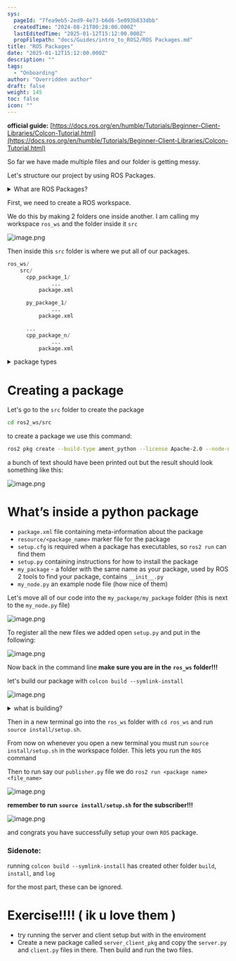 ```yaml
---
sys:
  pageId: "7fea9eb5-2ed9-4e73-b6d6-5e093b833dbb"
  createdTime: "2024-08-21T00:28:00.000Z"
  lastEditedTime: "2025-01-12T15:12:00.000Z"
  propFilepath: "docs/Guides/intro_to_ROS2/ROS Packages.md"
title: "ROS Packages"
date: "2025-01-12T15:12:00.000Z"
description: ""
tags:
  - "Onboarding"
author: "Overridden author"
draft: false
weight: 145
toc: false
icon: ""
---
```


**official guide:** [https://docs.ros.org/en/humble/Tutorials/Beginner-Client-Libraries/Colcon-Tutorial.html](https://docs.ros.org/en/humble/Tutorials/Beginner-Client-Libraries/Colcon-Tutorial.html)

So far we have made multiple files and our folder is getting messy.

Let's structure our project by using ROS Packages.

<details>

<summary>What are ROS Packages?</summary>

ROS Packages are, as the name implies, packages of code that are highly sharable between ROS developers.

They consist of a folder, `package.xml` file, and source code

```python
      cpp_package_1/
		      ... imagine much code files here ..
          package.xml
```

</details>

First, we need to create a ROS workspace.

We do this by making 2 folders one inside another. I am calling my workspace `ros_ws` and the folder inside it `src`

![image.png](https://prod-files-secure.s3.us-west-2.amazonaws.com/d518164a-d88e-44d1-a4ee-3adb3bd8bce0/70706947-fd18-4537-a67b-e12946812d31/image.png?X-Amz-Algorithm=AWS4-HMAC-SHA256&X-Amz-Content-Sha256=UNSIGNED-PAYLOAD&X-Amz-Credential=ASIAZI2LB466TGEO2RTY%2F20250205%2Fus-west-2%2Fs3%2Faws4_request&X-Amz-Date=20250205T230740Z&X-Amz-Expires=3600&X-Amz-Security-Token=IQoJb3JpZ2luX2VjEDIaCXVzLXdlc3QtMiJGMEQCICOXTpvXZzsPbIpNwDUQJvKiaGKmBJFFq7HR18Uxkl7VAiBg5xj5r7gyTQjqeaqdH7npNT709pUg%2FNHRMDCvCEzMeSr%2FAwhKEAAaDDYzNzQyMzE4MzgwNSIMUudkc7sMCrPgN%2F3hKtwD%2BAAOkJmmFfhWezFI%2FXs6q9%2BTurQWDv%2BmFSnC77HLhoDqS0eq5b35DfQBe7Z0SQFpvi2ZDap6B2QyPbYnEvWc6rI0e%2F050keyRmSl5fbXj5q6rDFqm2%2B%2FrgV%2BlIOWKKp9RNfA1CtW0LRz1O%2BF4IU%2B6ocp6hGUINgB0GC1b%2FDz2Vt5ncyJyffvqWK1SRMsWwFVy7tqGLyU3zl17EEKyCoiRhH26Pz%2FB0x%2F3JoBbKfwAnsRwnWov5kXF%2FDg8hkm%2B0VYsdWlbIcQtA13Slcon7QqOPgjtqWiJsMRrKXOr23NzrIsgdhB52wMglaOwV3RpeQpWFoOzaKwjntspPuertITreCewF3MSPrjBrTX4r%2FTCu5UxgsAyMfNBnIjfOhdZ5O2EupJKMPUxgTvw6rJS516O3YQFjE1lklAapJ5nbBzV1N7O9xwTr4YJbrvxWfSZLE1wdgc0atvLKn%2BTklpcOKqR1TNrDV1zNf90QBf8dsCpSCN3IjF99eCxRVBvy3%2BcjihcmmIDid2WwFeO2qJ6Tx5lmyJFQ08r5M%2BfaQ%2FYzLeM3EcO%2FdOe0sR40oIPpItcOquv0fNtZ9eG0dMQWlSHSDl48uk3vVl35fiojqgGQE8nwB8m%2F3GlQAgrQwuy24wwruOvQY6pgHJ%2Fep%2BDRxL5GfxN%2Fi0YURYXbA1i4pLyRwGEZqW14d24gcwoP6LvdtWPKyRjv76EMnmOPf8BRIo%2Fwaw5K2CyWqIg7h9Xd4x193ARlPRw4YRx2zMy%2B8Df9R5deWrMrc%2Fl42Znt0VqNwiTa5YX4gwdSgb8g8WyJxATwEZHKD0JEOfPl2qGHnvzCPVfRGy2tASj7VV1Al8bLVk8YDxVFfiLX8KA3KTr5ag&X-Amz-Signature=5b8ab8991c9dd2839b8bf9536ccb5f817a2dd13b5e680d031a5cf904ef35ae3c&X-Amz-SignedHeaders=host&x-id=GetObject)

Then inside this `src` folder is where we put all of our packages.

```python
ros_ws/
    src/
      cpp_package_1/
		      ...
          package.xml

      py_package_1/
		      ...
          package.xml

      ...
      cpp_package_n/
		      ...
          package.xml

```

<details>

<summary>package types</summary>

packages can be either `C++` or python.

the intern file structure is different for each but for this guide we will stick to creating python packages

</details>

# Creating a package

Let's go to the `src` folder to create the package

```bash
cd ros2_ws/src
```

to create a package we use this command:

```bash
ros2 pkg create --build-type ament_python --license Apache-2.0 --node-name my_node my_package
```

a bunch of text should have been printed out but the result should look something like this:

![image.png](https://prod-files-secure.s3.us-west-2.amazonaws.com/d518164a-d88e-44d1-a4ee-3adb3bd8bce0/e6cf1e3f-8512-4a3e-b131-079f800bf3e8/image.png?X-Amz-Algorithm=AWS4-HMAC-SHA256&X-Amz-Content-Sha256=UNSIGNED-PAYLOAD&X-Amz-Credential=ASIAZI2LB466TGEO2RTY%2F20250205%2Fus-west-2%2Fs3%2Faws4_request&X-Amz-Date=20250205T230740Z&X-Amz-Expires=3600&X-Amz-Security-Token=IQoJb3JpZ2luX2VjEDIaCXVzLXdlc3QtMiJGMEQCICOXTpvXZzsPbIpNwDUQJvKiaGKmBJFFq7HR18Uxkl7VAiBg5xj5r7gyTQjqeaqdH7npNT709pUg%2FNHRMDCvCEzMeSr%2FAwhKEAAaDDYzNzQyMzE4MzgwNSIMUudkc7sMCrPgN%2F3hKtwD%2BAAOkJmmFfhWezFI%2FXs6q9%2BTurQWDv%2BmFSnC77HLhoDqS0eq5b35DfQBe7Z0SQFpvi2ZDap6B2QyPbYnEvWc6rI0e%2F050keyRmSl5fbXj5q6rDFqm2%2B%2FrgV%2BlIOWKKp9RNfA1CtW0LRz1O%2BF4IU%2B6ocp6hGUINgB0GC1b%2FDz2Vt5ncyJyffvqWK1SRMsWwFVy7tqGLyU3zl17EEKyCoiRhH26Pz%2FB0x%2F3JoBbKfwAnsRwnWov5kXF%2FDg8hkm%2B0VYsdWlbIcQtA13Slcon7QqOPgjtqWiJsMRrKXOr23NzrIsgdhB52wMglaOwV3RpeQpWFoOzaKwjntspPuertITreCewF3MSPrjBrTX4r%2FTCu5UxgsAyMfNBnIjfOhdZ5O2EupJKMPUxgTvw6rJS516O3YQFjE1lklAapJ5nbBzV1N7O9xwTr4YJbrvxWfSZLE1wdgc0atvLKn%2BTklpcOKqR1TNrDV1zNf90QBf8dsCpSCN3IjF99eCxRVBvy3%2BcjihcmmIDid2WwFeO2qJ6Tx5lmyJFQ08r5M%2BfaQ%2FYzLeM3EcO%2FdOe0sR40oIPpItcOquv0fNtZ9eG0dMQWlSHSDl48uk3vVl35fiojqgGQE8nwB8m%2F3GlQAgrQwuy24wwruOvQY6pgHJ%2Fep%2BDRxL5GfxN%2Fi0YURYXbA1i4pLyRwGEZqW14d24gcwoP6LvdtWPKyRjv76EMnmOPf8BRIo%2Fwaw5K2CyWqIg7h9Xd4x193ARlPRw4YRx2zMy%2B8Df9R5deWrMrc%2Fl42Znt0VqNwiTa5YX4gwdSgb8g8WyJxATwEZHKD0JEOfPl2qGHnvzCPVfRGy2tASj7VV1Al8bLVk8YDxVFfiLX8KA3KTr5ag&X-Amz-Signature=58d3a3792069ef9c45d9800ac56b719a8868c4c4b8947dc35ea5fbe4c2e91c45&X-Amz-SignedHeaders=host&x-id=GetObject)

# What’s inside a python package

- `package.xml` file containing meta-information about the package
- `resource/<package_name>` marker file for the package
- `setup.cfg` is required when a package has executables, so `ros2 run` can find them
- `setup.py` containing instructions for how to install the package
- `my_package` - a folder with the same name as your package, used by ROS 2 tools to find your package, contains `__init__.py`
- `my_node.py` an example node file (how nice of them)

Let's move all of our code into the `my_package/my_package` folder (this is next to the `my_node.py` file)

![image.png](https://prod-files-secure.s3.us-west-2.amazonaws.com/d518164a-d88e-44d1-a4ee-3adb3bd8bce0/9ce58f11-0da9-4d3e-b86d-506a9685d378/image.png?X-Amz-Algorithm=AWS4-HMAC-SHA256&X-Amz-Content-Sha256=UNSIGNED-PAYLOAD&X-Amz-Credential=ASIAZI2LB466TGEO2RTY%2F20250205%2Fus-west-2%2Fs3%2Faws4_request&X-Amz-Date=20250205T230740Z&X-Amz-Expires=3600&X-Amz-Security-Token=IQoJb3JpZ2luX2VjEDIaCXVzLXdlc3QtMiJGMEQCICOXTpvXZzsPbIpNwDUQJvKiaGKmBJFFq7HR18Uxkl7VAiBg5xj5r7gyTQjqeaqdH7npNT709pUg%2FNHRMDCvCEzMeSr%2FAwhKEAAaDDYzNzQyMzE4MzgwNSIMUudkc7sMCrPgN%2F3hKtwD%2BAAOkJmmFfhWezFI%2FXs6q9%2BTurQWDv%2BmFSnC77HLhoDqS0eq5b35DfQBe7Z0SQFpvi2ZDap6B2QyPbYnEvWc6rI0e%2F050keyRmSl5fbXj5q6rDFqm2%2B%2FrgV%2BlIOWKKp9RNfA1CtW0LRz1O%2BF4IU%2B6ocp6hGUINgB0GC1b%2FDz2Vt5ncyJyffvqWK1SRMsWwFVy7tqGLyU3zl17EEKyCoiRhH26Pz%2FB0x%2F3JoBbKfwAnsRwnWov5kXF%2FDg8hkm%2B0VYsdWlbIcQtA13Slcon7QqOPgjtqWiJsMRrKXOr23NzrIsgdhB52wMglaOwV3RpeQpWFoOzaKwjntspPuertITreCewF3MSPrjBrTX4r%2FTCu5UxgsAyMfNBnIjfOhdZ5O2EupJKMPUxgTvw6rJS516O3YQFjE1lklAapJ5nbBzV1N7O9xwTr4YJbrvxWfSZLE1wdgc0atvLKn%2BTklpcOKqR1TNrDV1zNf90QBf8dsCpSCN3IjF99eCxRVBvy3%2BcjihcmmIDid2WwFeO2qJ6Tx5lmyJFQ08r5M%2BfaQ%2FYzLeM3EcO%2FdOe0sR40oIPpItcOquv0fNtZ9eG0dMQWlSHSDl48uk3vVl35fiojqgGQE8nwB8m%2F3GlQAgrQwuy24wwruOvQY6pgHJ%2Fep%2BDRxL5GfxN%2Fi0YURYXbA1i4pLyRwGEZqW14d24gcwoP6LvdtWPKyRjv76EMnmOPf8BRIo%2Fwaw5K2CyWqIg7h9Xd4x193ARlPRw4YRx2zMy%2B8Df9R5deWrMrc%2Fl42Znt0VqNwiTa5YX4gwdSgb8g8WyJxATwEZHKD0JEOfPl2qGHnvzCPVfRGy2tASj7VV1Al8bLVk8YDxVFfiLX8KA3KTr5ag&X-Amz-Signature=2d697f792ab763191106a61155cf5f73582dd679a89373117fb6423a2291f76d&X-Amz-SignedHeaders=host&x-id=GetObject)

To register all the new files we added open `setup.py` and put in the following:

![image.png](https://prod-files-secure.s3.us-west-2.amazonaws.com/d518164a-d88e-44d1-a4ee-3adb3bd8bce0/1cd7c262-4cae-4496-9d75-c178537d24a2/image.png?X-Amz-Algorithm=AWS4-HMAC-SHA256&X-Amz-Content-Sha256=UNSIGNED-PAYLOAD&X-Amz-Credential=ASIAZI2LB466TGEO2RTY%2F20250205%2Fus-west-2%2Fs3%2Faws4_request&X-Amz-Date=20250205T230740Z&X-Amz-Expires=3600&X-Amz-Security-Token=IQoJb3JpZ2luX2VjEDIaCXVzLXdlc3QtMiJGMEQCICOXTpvXZzsPbIpNwDUQJvKiaGKmBJFFq7HR18Uxkl7VAiBg5xj5r7gyTQjqeaqdH7npNT709pUg%2FNHRMDCvCEzMeSr%2FAwhKEAAaDDYzNzQyMzE4MzgwNSIMUudkc7sMCrPgN%2F3hKtwD%2BAAOkJmmFfhWezFI%2FXs6q9%2BTurQWDv%2BmFSnC77HLhoDqS0eq5b35DfQBe7Z0SQFpvi2ZDap6B2QyPbYnEvWc6rI0e%2F050keyRmSl5fbXj5q6rDFqm2%2B%2FrgV%2BlIOWKKp9RNfA1CtW0LRz1O%2BF4IU%2B6ocp6hGUINgB0GC1b%2FDz2Vt5ncyJyffvqWK1SRMsWwFVy7tqGLyU3zl17EEKyCoiRhH26Pz%2FB0x%2F3JoBbKfwAnsRwnWov5kXF%2FDg8hkm%2B0VYsdWlbIcQtA13Slcon7QqOPgjtqWiJsMRrKXOr23NzrIsgdhB52wMglaOwV3RpeQpWFoOzaKwjntspPuertITreCewF3MSPrjBrTX4r%2FTCu5UxgsAyMfNBnIjfOhdZ5O2EupJKMPUxgTvw6rJS516O3YQFjE1lklAapJ5nbBzV1N7O9xwTr4YJbrvxWfSZLE1wdgc0atvLKn%2BTklpcOKqR1TNrDV1zNf90QBf8dsCpSCN3IjF99eCxRVBvy3%2BcjihcmmIDid2WwFeO2qJ6Tx5lmyJFQ08r5M%2BfaQ%2FYzLeM3EcO%2FdOe0sR40oIPpItcOquv0fNtZ9eG0dMQWlSHSDl48uk3vVl35fiojqgGQE8nwB8m%2F3GlQAgrQwuy24wwruOvQY6pgHJ%2Fep%2BDRxL5GfxN%2Fi0YURYXbA1i4pLyRwGEZqW14d24gcwoP6LvdtWPKyRjv76EMnmOPf8BRIo%2Fwaw5K2CyWqIg7h9Xd4x193ARlPRw4YRx2zMy%2B8Df9R5deWrMrc%2Fl42Znt0VqNwiTa5YX4gwdSgb8g8WyJxATwEZHKD0JEOfPl2qGHnvzCPVfRGy2tASj7VV1Al8bLVk8YDxVFfiLX8KA3KTr5ag&X-Amz-Signature=82272ffe08e5110806e6709d1353a4e85b20b1bf167390b867bc85f7c1bc2bf3&X-Amz-SignedHeaders=host&x-id=GetObject)

Now back in the command line **make sure you are in the** **`ros_ws`** **folder!!!**

let's build our package with `colcon build --symlink-install`

![image.png](https://prod-files-secure.s3.us-west-2.amazonaws.com/d518164a-d88e-44d1-a4ee-3adb3bd8bce0/2f2a0d27-b173-48fd-b189-5f5c0ce65619/image.png?X-Amz-Algorithm=AWS4-HMAC-SHA256&X-Amz-Content-Sha256=UNSIGNED-PAYLOAD&X-Amz-Credential=ASIAZI2LB466TGEO2RTY%2F20250205%2Fus-west-2%2Fs3%2Faws4_request&X-Amz-Date=20250205T230740Z&X-Amz-Expires=3600&X-Amz-Security-Token=IQoJb3JpZ2luX2VjEDIaCXVzLXdlc3QtMiJGMEQCICOXTpvXZzsPbIpNwDUQJvKiaGKmBJFFq7HR18Uxkl7VAiBg5xj5r7gyTQjqeaqdH7npNT709pUg%2FNHRMDCvCEzMeSr%2FAwhKEAAaDDYzNzQyMzE4MzgwNSIMUudkc7sMCrPgN%2F3hKtwD%2BAAOkJmmFfhWezFI%2FXs6q9%2BTurQWDv%2BmFSnC77HLhoDqS0eq5b35DfQBe7Z0SQFpvi2ZDap6B2QyPbYnEvWc6rI0e%2F050keyRmSl5fbXj5q6rDFqm2%2B%2FrgV%2BlIOWKKp9RNfA1CtW0LRz1O%2BF4IU%2B6ocp6hGUINgB0GC1b%2FDz2Vt5ncyJyffvqWK1SRMsWwFVy7tqGLyU3zl17EEKyCoiRhH26Pz%2FB0x%2F3JoBbKfwAnsRwnWov5kXF%2FDg8hkm%2B0VYsdWlbIcQtA13Slcon7QqOPgjtqWiJsMRrKXOr23NzrIsgdhB52wMglaOwV3RpeQpWFoOzaKwjntspPuertITreCewF3MSPrjBrTX4r%2FTCu5UxgsAyMfNBnIjfOhdZ5O2EupJKMPUxgTvw6rJS516O3YQFjE1lklAapJ5nbBzV1N7O9xwTr4YJbrvxWfSZLE1wdgc0atvLKn%2BTklpcOKqR1TNrDV1zNf90QBf8dsCpSCN3IjF99eCxRVBvy3%2BcjihcmmIDid2WwFeO2qJ6Tx5lmyJFQ08r5M%2BfaQ%2FYzLeM3EcO%2FdOe0sR40oIPpItcOquv0fNtZ9eG0dMQWlSHSDl48uk3vVl35fiojqgGQE8nwB8m%2F3GlQAgrQwuy24wwruOvQY6pgHJ%2Fep%2BDRxL5GfxN%2Fi0YURYXbA1i4pLyRwGEZqW14d24gcwoP6LvdtWPKyRjv76EMnmOPf8BRIo%2Fwaw5K2CyWqIg7h9Xd4x193ARlPRw4YRx2zMy%2B8Df9R5deWrMrc%2Fl42Znt0VqNwiTa5YX4gwdSgb8g8WyJxATwEZHKD0JEOfPl2qGHnvzCPVfRGy2tASj7VV1Al8bLVk8YDxVFfiLX8KA3KTr5ag&X-Amz-Signature=54f5466f94f1abde3d0f3b43d3298fd50a19ef618c258e8a15146c1d0506cc22&X-Amz-SignedHeaders=host&x-id=GetObject)

<details>

<summary>what is building?</summary>

if you are a CS major at Rose-Hulman you will learn the answer to this in CSSE132

but TLDR; is it combines all the code files into one program that can be run easily 

</details>

Then in a new terminal go into the `ros_ws` folder with `cd ros_ws` and run `source install/setup.sh`. 

From now on whenever you open a new terminal you must run `source install/setup.sh` in the workspace folder. This lets you run the `ROS` command

Then to run say our `publisher.py` file we do `ros2 run <package name> <file_name>`

![image.png](https://prod-files-secure.s3.us-west-2.amazonaws.com/d518164a-d88e-44d1-a4ee-3adb3bd8bce0/4f4b1219-3a44-4632-aa0a-ce3471699f59/image.png?X-Amz-Algorithm=AWS4-HMAC-SHA256&X-Amz-Content-Sha256=UNSIGNED-PAYLOAD&X-Amz-Credential=ASIAZI2LB466TGEO2RTY%2F20250205%2Fus-west-2%2Fs3%2Faws4_request&X-Amz-Date=20250205T230740Z&X-Amz-Expires=3600&X-Amz-Security-Token=IQoJb3JpZ2luX2VjEDIaCXVzLXdlc3QtMiJGMEQCICOXTpvXZzsPbIpNwDUQJvKiaGKmBJFFq7HR18Uxkl7VAiBg5xj5r7gyTQjqeaqdH7npNT709pUg%2FNHRMDCvCEzMeSr%2FAwhKEAAaDDYzNzQyMzE4MzgwNSIMUudkc7sMCrPgN%2F3hKtwD%2BAAOkJmmFfhWezFI%2FXs6q9%2BTurQWDv%2BmFSnC77HLhoDqS0eq5b35DfQBe7Z0SQFpvi2ZDap6B2QyPbYnEvWc6rI0e%2F050keyRmSl5fbXj5q6rDFqm2%2B%2FrgV%2BlIOWKKp9RNfA1CtW0LRz1O%2BF4IU%2B6ocp6hGUINgB0GC1b%2FDz2Vt5ncyJyffvqWK1SRMsWwFVy7tqGLyU3zl17EEKyCoiRhH26Pz%2FB0x%2F3JoBbKfwAnsRwnWov5kXF%2FDg8hkm%2B0VYsdWlbIcQtA13Slcon7QqOPgjtqWiJsMRrKXOr23NzrIsgdhB52wMglaOwV3RpeQpWFoOzaKwjntspPuertITreCewF3MSPrjBrTX4r%2FTCu5UxgsAyMfNBnIjfOhdZ5O2EupJKMPUxgTvw6rJS516O3YQFjE1lklAapJ5nbBzV1N7O9xwTr4YJbrvxWfSZLE1wdgc0atvLKn%2BTklpcOKqR1TNrDV1zNf90QBf8dsCpSCN3IjF99eCxRVBvy3%2BcjihcmmIDid2WwFeO2qJ6Tx5lmyJFQ08r5M%2BfaQ%2FYzLeM3EcO%2FdOe0sR40oIPpItcOquv0fNtZ9eG0dMQWlSHSDl48uk3vVl35fiojqgGQE8nwB8m%2F3GlQAgrQwuy24wwruOvQY6pgHJ%2Fep%2BDRxL5GfxN%2Fi0YURYXbA1i4pLyRwGEZqW14d24gcwoP6LvdtWPKyRjv76EMnmOPf8BRIo%2Fwaw5K2CyWqIg7h9Xd4x193ARlPRw4YRx2zMy%2B8Df9R5deWrMrc%2Fl42Znt0VqNwiTa5YX4gwdSgb8g8WyJxATwEZHKD0JEOfPl2qGHnvzCPVfRGy2tASj7VV1Al8bLVk8YDxVFfiLX8KA3KTr5ag&X-Amz-Signature=3aea7c37683a1190a3533f1a3cd9d13995dc831f12f5fd6b3cf7135d5c4bb074&X-Amz-SignedHeaders=host&x-id=GetObject)

**remember to run** **`source install/setup.sh`** **for the subscriber!!!**

![image.png](https://prod-files-secure.s3.us-west-2.amazonaws.com/d518164a-d88e-44d1-a4ee-3adb3bd8bce0/02121119-dad4-49ec-8356-c956108b4243/image.png?X-Amz-Algorithm=AWS4-HMAC-SHA256&X-Amz-Content-Sha256=UNSIGNED-PAYLOAD&X-Amz-Credential=ASIAZI2LB466TGEO2RTY%2F20250205%2Fus-west-2%2Fs3%2Faws4_request&X-Amz-Date=20250205T230740Z&X-Amz-Expires=3600&X-Amz-Security-Token=IQoJb3JpZ2luX2VjEDIaCXVzLXdlc3QtMiJGMEQCICOXTpvXZzsPbIpNwDUQJvKiaGKmBJFFq7HR18Uxkl7VAiBg5xj5r7gyTQjqeaqdH7npNT709pUg%2FNHRMDCvCEzMeSr%2FAwhKEAAaDDYzNzQyMzE4MzgwNSIMUudkc7sMCrPgN%2F3hKtwD%2BAAOkJmmFfhWezFI%2FXs6q9%2BTurQWDv%2BmFSnC77HLhoDqS0eq5b35DfQBe7Z0SQFpvi2ZDap6B2QyPbYnEvWc6rI0e%2F050keyRmSl5fbXj5q6rDFqm2%2B%2FrgV%2BlIOWKKp9RNfA1CtW0LRz1O%2BF4IU%2B6ocp6hGUINgB0GC1b%2FDz2Vt5ncyJyffvqWK1SRMsWwFVy7tqGLyU3zl17EEKyCoiRhH26Pz%2FB0x%2F3JoBbKfwAnsRwnWov5kXF%2FDg8hkm%2B0VYsdWlbIcQtA13Slcon7QqOPgjtqWiJsMRrKXOr23NzrIsgdhB52wMglaOwV3RpeQpWFoOzaKwjntspPuertITreCewF3MSPrjBrTX4r%2FTCu5UxgsAyMfNBnIjfOhdZ5O2EupJKMPUxgTvw6rJS516O3YQFjE1lklAapJ5nbBzV1N7O9xwTr4YJbrvxWfSZLE1wdgc0atvLKn%2BTklpcOKqR1TNrDV1zNf90QBf8dsCpSCN3IjF99eCxRVBvy3%2BcjihcmmIDid2WwFeO2qJ6Tx5lmyJFQ08r5M%2BfaQ%2FYzLeM3EcO%2FdOe0sR40oIPpItcOquv0fNtZ9eG0dMQWlSHSDl48uk3vVl35fiojqgGQE8nwB8m%2F3GlQAgrQwuy24wwruOvQY6pgHJ%2Fep%2BDRxL5GfxN%2Fi0YURYXbA1i4pLyRwGEZqW14d24gcwoP6LvdtWPKyRjv76EMnmOPf8BRIo%2Fwaw5K2CyWqIg7h9Xd4x193ARlPRw4YRx2zMy%2B8Df9R5deWrMrc%2Fl42Znt0VqNwiTa5YX4gwdSgb8g8WyJxATwEZHKD0JEOfPl2qGHnvzCPVfRGy2tASj7VV1Al8bLVk8YDxVFfiLX8KA3KTr5ag&X-Amz-Signature=82ba9f7673cae921729ba9ef15ce75c56cc0775620eccddec3ee2ad86bd38490&X-Amz-SignedHeaders=host&x-id=GetObject)

and congrats you have successfully setup your own `ROS` package.

### Sidenote:

running `colcon build --symlink-install` has created other folder `build`, `install`, and `log`

for the most part, these can be ignored.

# Exercise!!!! ( ik u love them )

- try running the server and client setup but with in the enviroment
- Create a new package called `server_client_pkg` and copy the `server.py` and `client.py` files in there. Then build and run the two files.

